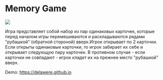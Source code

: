 # Memory Game

![](https://delawere.github.io/src/img/preview-img2.png)

Игра представляет собой набор из пар одинаковых карточек, которые перед началом игры перемешиваются и раскладываются рядами "рубашкой" 
(обратной стороной) вверх.Игрок открывает по 2 карточки. Если открыты одинаковые карточки, то игрок забирает их себе и 
открывает следующую пару карточек. В противном случае - если карточки не совпадают - игрок кладет их на прежнее место
"рубашкой" вверх.

Demo: https://delawere.github.io
